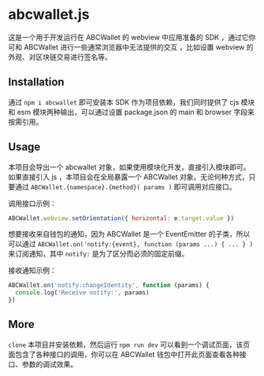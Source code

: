 # abcwallet.js

这是一个用于开发运行在 ABCWallet 的 webview 中应用准备的 SDK ，通过它你可和 ABCWallet 进行一些通常浏览器中无法提供的交互
，比如设置 webview 的外观、对区块链交易进行签名等。


## Installation 

通过 `npm i abcwallet` 即可安装本 SDK 作为项目依赖，我们同时提供了 cjs 模块和 esm 模块两种输出，可以通过设置 
package.json 的 main 和 browser 字段来按需引用。  


## Usage

本项目会导出一个 abcwallet 对象，如果使用模块化开发，直接引入模块即可。如果直接引入 js ，本项目会在全局暴露一个 
ABCWallet 对象。无论何种方式，只要通过 `ABCWallet.{namespace}.{method}( params )` 即可调用对应接口。

调用接口示例：

```js
ABCWallet.webview.setOrientation({ horizontal: e.target.value })
```

想要接收来自钱包的通知，因为 ABCWallet 是一个 EventEmitter 的子类，所以可以通过 
`ABCWallet.on('notify:{event}, function (params ...) { ... } )` 来订阅通知，其中 `notify:` 是为了区分而必须的固定前缀。

接收通知示例：

```js
ABCWallet.on('notify:changeIdentity', function (params) {
  console.log('Receive notify:', params)
})
```


## More

`clone` 本项目并安装依赖，然后运行 `npm run dev` 可以看到一个调试页面，该页面包含了各种接口的调用，你可以在 ABCWallet 
钱包中打开此页面查看各种接口、参数的调试效果。


